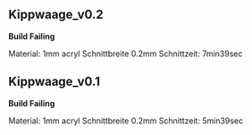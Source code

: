 
Kippwaage_v0.2
---------------

**Build Failing**

Material: 1mm acryl
Schnittbreite 0.2mm
Schnittzeit: 7min39sec


Kippwaage_v0.1
---------------

**Build Failing**

Material: 1mm acryl
Schnittbreite 0.2mm
Schnittzeit: 5min39sec

